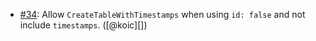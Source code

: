 * [#34](https://github.com/rubocop/rubocop-rails/issues/34): Allow `CreateTableWithTimestamps` when using `id: false` and not include `timestamps`. ([@koic][])
